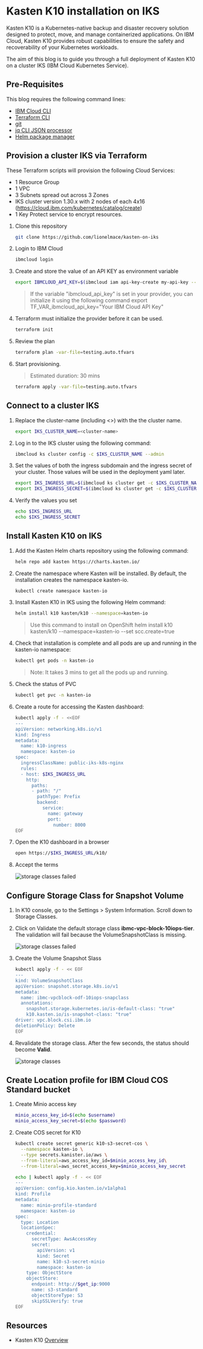 # Kasten K10 installation on IKS

Kasten K10 is a Kubernetes-native backup and disaster recovery solution designed to protect, move, and manage containerized applications. On IBM Cloud, Kasten K10 provides robust capabilities to ensure the safety and recoverability of your Kubernetes workloads.

The aim of this blog is to guide you through a full deployment of Kasten K10 on a cluster IKS (IBM Cloud Kubernetes Service).

## Pre-Requisites

This blog requires the following command lines:

* [IBM Cloud CLI](https://github.com/IBM-Cloud/ibm-cloud-cli-release/releases)
* [Terraform CLI](https://developer.hashicorp.com/terraform/downloads)
* [git](https://git-scm.com/book/en/v2/Getting-Started-Installing-Git)
* [jq CLI JSON processor](https://jqlang.github.io/jq/download/)
* [Helm package manager](https://helm.sh/)

## Provision a cluster IKS via Terraform

These Terraform scripts will provision the following Cloud Services:

* 1 Resource Group
* 1 VPC
* 3 Subnets spread out across 3 Zones
* IKS cluster version 1.30.x with 2 nodes of each 4x16 (https://cloud.ibm.com/kubernetes/catalog/create)
* 1 Key Protect service to encrypt resources.

1. Clone this repository

    ```sh
    git clone https://github.com/lionelmace/kasten-on-iks
    ```

1. Login to IBM Cloud

    ```sh
    ibmcloud login
    ```

1. Create and store the value of an API KEY as environment variable

    ```sh
    export IBMCLOUD_API_KEY=$(ibmcloud iam api-key-create my-api-key --output json | jq -r .apikey)
    ```

    > If the variable "ibmcloud_api_key" is set in your provider,
    > you can initialize it using the following command
    > export TF_VAR_ibmcloud_api_key="Your IBM Cloud API Key"

1. Terraform must initialize the provider before it can be used.

    ```sh
    terraform init
    ```

1. Review the plan

    ```sh
    terraform plan -var-file=testing.auto.tfvars
    ```

1. Start provisioning.

   > Estimated duration: 30 mins

    ```sh
    terraform apply -var-file=testing.auto.tfvars
    ```

## Connect to a cluster IKS

1. Replace the cluster-name (including <>) with the the cluster name.

    ```sh
    export IKS_CLUSTER_NAME=<cluster-name>
    ```

1. Log in to the IKS cluster using the following command:

    ```sh
    ibmcloud ks cluster config -c $IKS_CLUSTER_NAME --admin
    ```

1. Set the values of both the ingress subdomain and the ingress secret of your cluster. Those values will be used in the deployment yaml later.

    ```sh
    export IKS_INGRESS_URL=$(ibmcloud ks cluster get -c $IKS_CLUSTER_NAME | grep "Ingress Subdomain" | awk '{print tolower($3)}')
    export IKS_INGRESS_SECRET=$(ibmcloud ks cluster get -c $IKS_CLUSTER_NAME | grep "Ingress Secret" | awk '{print tolower($3)}')
    ```

1. Verify the values you set

    ```sh
    echo $IKS_INGRESS_URL
    echo $IKS_INGRESS_SECRET
    ```

## Install Kasten K10 on IKS

1. Add the Kasten Helm charts repository using the following command:

    ```sh
    helm repo add kasten https://charts.kasten.io/
    ```

1. Create the namespace where Kasten will be installed. By default, the installation creates the namespace kasten-io.

    ```sh
    kubectl create namespace kasten-io
    ```

1. Install Kasten K10 in IKS using the following Helm command:

    ```sh
    helm install k10 kasten/k10 --namespace=kasten-io
    ```

    > Use this command to install on OpenShift
    > helm install k10 kasten/k10 --namespace=kasten-io --set scc.create=true

1. Check that installation is complete and all pods are up and running in the kasten-io namespace:

    ```sh
    kubectl get pods -n kasten-io
    ```

    > Note: It takes 3 mins to get all the pods up and running.

1. Check the status of PVC

    ```sh
    kubectl get pvc -n kasten-io
    ```

1. Create a route for accessing the Kasten dashboard:

    ```sh
    kubectl apply -f - <<EOF   
    ---
    apiVersion: networking.k8s.io/v1
    kind: Ingress
    metadata:
      name: k10-ingress
      namespace: kasten-io
    spec:
      ingressClassName: public-iks-k8s-nginx
      rules:
      - host: $IKS_INGRESS_URL
        http:
          paths:
          - path: "/"
            pathType: Prefix
            backend:
              service:
                name: gateway
                port:
                  number: 8000
    EOF
    ```

1. Open the K10 dashboard in a browser

    ```sh
    open https://$IKS_INGRESS_URL/k10/
    ```

1. Accept the terms

   ![storage classes failed](./images/k10-accept-terms.png)

## Configure Storage Class for Snapshot Volume

1. In K10 console, go to the Settings > System Information. Scroll down to Storage Classes.

1. Click on Validate the default storage class **ibmc-vpc-block-10iops-tier**. The validation will fail because the VolumeSnapshotClass is missing.

    ![storage classes failed](./images/k10-storageclasses-validate.png)
  
1. Create the Volume Snapshot Slass

    ```sh
    kubectl apply -f - << EOF
    ---
    kind: VolumeSnapshotClass
    apiVersion: snapshot.storage.k8s.io/v1
    metadata:
      name: ibmc-vpcblock-odf-10iops-snapclass
      annotations:
        snapshot.storage.kubernetes.io/is-default-class: "true"
        k10.kasten.io/is-snapshot-class: "true"
    driver: vpc.block.csi.ibm.io
    deletionPolicy: Delete
    EOF
    ```

1. Revalidate the storage class. After the few seconds, the status should become **Valid**.

    ![storage classes](./images/k10-storageclasses.png)

## Create Location profile for IBM Cloud COS Standard bucket

1. Create Minio access key

    ```sh
    minio_access_key_id=$(echo $username)
    minio_access_key_secret=$(echo $password)
    ```

1. Create COS secret for K10

    ```sh
    kubectl create secret generic k10-s3-secret-cos \
      --namespace kasten-io \
      --type secrets.kanister.io/aws \
      --from-literal=aws_access_key_id=$minio_access_key_id\
      --from-literal=aws_secret_access_key=$minio_access_key_secret
    ```

    ```sh
    echo | kubectl apply -f - << EOF
    ---
    apiVersion: config.kio.kasten.io/v1alpha1
    kind: Profile
    metadata:
      name: minio-profile-standard
      namespace: kasten-io
    spec:
      type: Location
      locationSpec:
        credential:
          secretType: AwsAccessKey
          secret:
            apiVersion: v1
            kind: Secret
            name: k10-s3-secret-minio
            namespace: kasten-io
        type: ObjectStore
        objectStore:
          endpoint: http://$get_ip:9000
          name: s3-standard
          objectStoreType: S3
          skipSSLVerify: true
    EOF
    ```

## Resources

* Kasten K10 [Overview](https://docs.kasten.io/latest/index.html)
